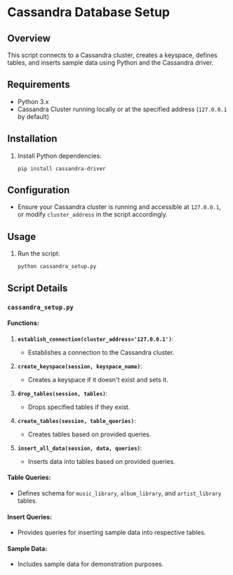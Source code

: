 Cassandra Database Setup
========================

Overview
--------

This script connects to a Cassandra cluster, creates a keyspace, defines tables, and inserts sample data using Python and the Cassandra driver.

Requirements
------------

*   Python 3.x
*   Cassandra Cluster running locally or at the specified address (`127.0.0.1` by default)

Installation
------------

1.  Install Python dependencies:
    
    ```
    pip install cassandra-driver
    ```
    

Configuration
-------------

*   Ensure your Cassandra cluster is running and accessible at `127.0.0.1`, or modify `cluster_address` in the script accordingly.

Usage
-----

1.  Run the script:
    
    ```
    python cassandra_setup.py
    ```
    

Script Details
--------------

### `cassandra_setup.py`

#### Functions:

1.  **`establish_connection(cluster_address='127.0.0.1')`**:
    
    *   Establishes a connection to the Cassandra cluster.
2.  **`create_keyspace(session, keyspace_name)`**:
    
    *   Creates a keyspace if it doesn't exist and sets it.
3.  **`drop_tables(session, tables)`**:
    
    *   Drops specified tables if they exist.
4.  **`create_tables(session, table_queries)`**:
    
    *   Creates tables based on provided queries.
5.  **`insert_all_data(session, data, queries)`**:
    
    *   Inserts data into tables based on provided queries.

#### Table Queries:

*   Defines schema for `music_library`, `album_library`, and `artist_library` tables.

#### Insert Queries:

*   Provides queries for inserting sample data into respective tables.

#### Sample Data:

*   Includes sample data for demonstration purposes.
